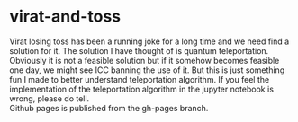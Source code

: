 # virat-and-toss
Virat losing toss has been a running joke for a long time and we need find a solution for it.
The solution I have thought of is quantum teleportation.
Obviously it is not a feasible solution but if it somehow becomes feasible one day, we might see ICC banning the use of it.
But this is just something fun I made to better understand teleportation algorithm.
If you feel the implementation of the teleportation algorithm in the jupyter notebook is wrong, please do tell.
<br>
Github pages is published from the gh-pages branch.
